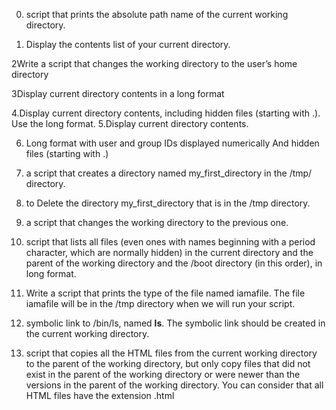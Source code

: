 0. script that prints the absolute path name of the current working directory.

1. Display the contents list of your current directory.

2Write a script that changes the working directory to the user’s home directory

3Display current directory contents in a long format

4.Display current directory contents, including hidden files (starting with .). Use the long format.
5.Display current directory contents.

6. Long format with user and group IDs displayed numerically And hidden files (starting with .)

7. a script that creates a directory named my_first_directory in the /tmp/ directory.

8. to Delete the directory my_first_directory that is in the /tmp directory.

9. a script that changes the working directory to the previous one.

10. script that lists all files (even ones with names beginning with a period character, which are normally hidden) in the current directory and the parent of the working directory and the /boot directory (in this order), in long format.

11. Write a script that prints the type of the file named iamafile. The file iamafile will be in the /tmp directory when we will run your script.

13.  symbolic link to /bin/ls, named __ls__. The symbolic link should be created in the current working directory.

14. script that copies all the HTML files from the current working directory to the parent of the working directory, but only copy files that did not exist in the parent of the working directory or were newer than the versions in the parent of the working directory.
You can consider that all HTML files have the extension .html

